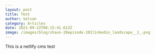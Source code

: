```yaml
---
layout: post
title: Test
author: Selvan
category: Articles
date: 2021-09-22T08:15:41.612Z
image: /images/blog/shaun-20episode-201linkedin_landscape__1_.png
---
```

This is a netlify cms test